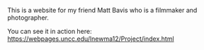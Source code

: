 This is a website for my friend Matt Bavis who is a filmmaker and photographer.

You can see it in action here: https://webpages.uncc.edu/lnewma12/Project/index.html
